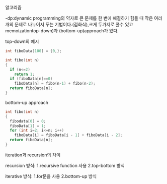 알고리즘

-dp:dynamic programming의 약자로 큰 문제를 한 번에 해결하기 힘들 때 작은 여러 개의 문제로 나누어서 푸는 기법이다.(점화식),크게 두가지로 풀수 있고 memoizationtop-down)과 (bottom-up)approach가 있다.

top-down의 예시

```c++
int fiboData[100] = {0,};

int fibo(int n)
{
  if (n<=2) 
    return 1;
  if (fiboData[n]==0)
    fiboData[n] = fibo(n-1) + fibo(n-2);
  return fiboData[n];
}
```

bottom-up approach

```c++
int fibo(int n)
{
  fibodata[0] = 0;
  fiboData[1] = 1;
  for (int i=2; i<=n; i++)
    fiboData[i] = fiboData[i - 1] + fiboData[i - 2];
  return fiboData[n];
}

```


iteration과 recursion의 차이

recursion 방식:
1.recursive function 사용
2.top-bottom 방식

iterative 방식:
1.for문을 사용
2.bottom-up 방식

